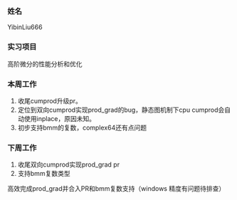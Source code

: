 ### 姓名
YibinLiu666

### 实习项目
高阶微分的性能分析和优化

### 本周工作
1. 收尾cumprod升级pr。
2. 定位到双向cumprod实现prod_grad的bug，静态图机制下cpu cumprod会自动使用inplace，原因未知。
3. 初步支持bmm的复数，complex64还有点问题

### 下周工作

1. 收尾双向cumprod实现prod_grad pr
2. 支持bmm复数类型

高效完成prod_grad并合入PR和bmm复数支持（windows 精度有问题待排查）
